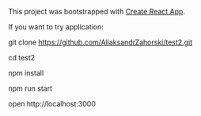 This project was bootstrapped with [Create React App](https://github.com/facebookincubator/create-react-app).

If you want to try application:

git clone https://github.com/AliaksandrZahorski/test2.git

cd test2

npm install

npm run start

open http://localhost:3000
